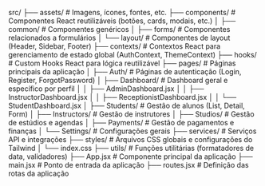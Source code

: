 src/
├── assets/             # Imagens, ícones, fontes, etc.
├── components/         # Componentes React reutilizáveis (botões, cards, modais, etc.)
│   ├── common/         # Componentes genéricos
│   ├── forms/          # Componentes relacionados a formulários
│   └── layout/         # Componentes de layout (Header, Sidebar, Footer)
├── contexts/           # Contextos React para gerenciamento de estado global (AuthContext, ThemeContext)
├── hooks/              # Custom Hooks React para lógica reutilizável
├── pages/              # Páginas principais da aplicação 
│   ├── Auth/           # Páginas de autenticação (Login, Register, ForgotPassword)
│   ├── Dashboard/      # Dashboard geral e específico por perfil
│   │   ├── AdminDashboard.jsx
│   │   ├── InstructorDashboard.jsx
│   │   ├── ReceptionistDashboard.jsx
│   │   └── StudentDashboard.jsx
│   ├── Students/       # Gestão de alunos (List, Detail, Form)
│   ├── Instructors/    # Gestão de instrutores
│   ├── Studios/        # Gestão de estúdios e agendas
│   ├── Payments/       # Gestão de pagamentos e finanças
│   └── Settings/       # Configurações gerais
├── services/           # Serviços API e integrações
├── styles/             # Arquivos CSS globais e configurações do Tailwind
│   └── index.css
├── utils/              # Funções utilitárias (formatadores de data, validadores)
├── App.jsx             # Componente principal da aplicação
├── main.jsx            # Ponto de entrada da aplicação
├── routes.jsx          # Definição das rotas da aplicação